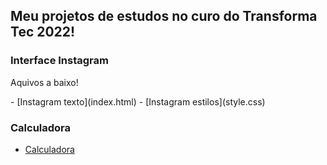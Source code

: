 ## Meu projetos de estudos no curo do Transforma Tec 2022!

### Interface Instagram
<p>Aquivos a baixo!</p>
- [Instagram texto](index.html)
- [Instagram estilos](style.css)

### Calculadora
- [Calculadora](calculadora-desafio)